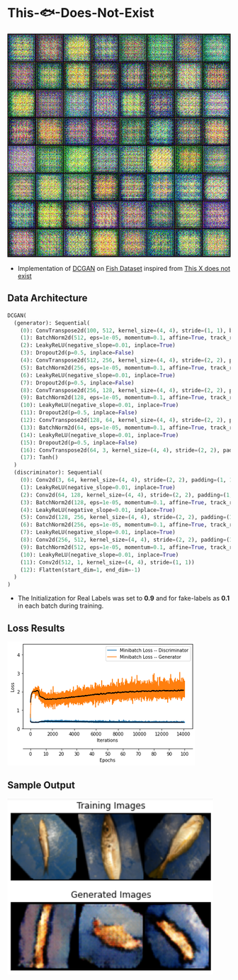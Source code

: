 # This-:fish:-Does-Not-Exist

![This :fish: does not exist](https://github.com/S-B-Iqbal/This-Fish-Does-Not-Exist/blob/main/thisfishdoesnotexist/images/fish.gif)

- Implementation of [DCGAN](https://arxiv.org/abs/1511.06434) on [Fish Dataset](https://www.kaggle.com/crowww/a-large-scale-fish-dataset) inspired from [This X does not exist](https://thisxdoesnotexist.com/)

## Data Architecture

```python
DCGAN(
  (generator): Sequential(
    (0): ConvTranspose2d(100, 512, kernel_size=(4, 4), stride=(1, 1), bias=False)
    (1): BatchNorm2d(512, eps=1e-05, momentum=0.1, affine=True, track_running_stats=True)
    (2): LeakyReLU(negative_slope=0.01, inplace=True)
    (3): Dropout2d(p=0.5, inplace=False)
    (4): ConvTranspose2d(512, 256, kernel_size=(4, 4), stride=(2, 2), padding=(1, 1), bias=False)
    (5): BatchNorm2d(256, eps=1e-05, momentum=0.1, affine=True, track_running_stats=True)
    (6): LeakyReLU(negative_slope=0.01, inplace=True)
    (7): Dropout2d(p=0.5, inplace=False)
    (8): ConvTranspose2d(256, 128, kernel_size=(4, 4), stride=(2, 2), padding=(1, 1), bias=False)
    (9): BatchNorm2d(128, eps=1e-05, momentum=0.1, affine=True, track_running_stats=True)
    (10): LeakyReLU(negative_slope=0.01, inplace=True)
    (11): Dropout2d(p=0.5, inplace=False)
    (12): ConvTranspose2d(128, 64, kernel_size=(4, 4), stride=(2, 2), padding=(1, 1), bias=False)
    (13): BatchNorm2d(64, eps=1e-05, momentum=0.1, affine=True, track_running_stats=True)
    (14): LeakyReLU(negative_slope=0.01, inplace=True)
    (15): Dropout2d(p=0.5, inplace=False)
    (16): ConvTranspose2d(64, 3, kernel_size=(4, 4), stride=(2, 2), padding=(1, 1), bias=False)
    (17): Tanh()
  )
  (discriminator): Sequential(
    (0): Conv2d(3, 64, kernel_size=(4, 4), stride=(2, 2), padding=(1, 1))
    (1): LeakyReLU(negative_slope=0.01, inplace=True)
    (2): Conv2d(64, 128, kernel_size=(4, 4), stride=(2, 2), padding=(1, 1), bias=False)
    (3): BatchNorm2d(128, eps=1e-05, momentum=0.1, affine=True, track_running_stats=True)
    (4): LeakyReLU(negative_slope=0.01, inplace=True)
    (5): Conv2d(128, 256, kernel_size=(4, 4), stride=(2, 2), padding=(1, 1), bias=False)
    (6): BatchNorm2d(256, eps=1e-05, momentum=0.1, affine=True, track_running_stats=True)
    (7): LeakyReLU(negative_slope=0.01, inplace=True)
    (8): Conv2d(256, 512, kernel_size=(4, 4), stride=(2, 2), padding=(1, 1), bias=False)
    (9): BatchNorm2d(512, eps=1e-05, momentum=0.1, affine=True, track_running_stats=True)
    (10): LeakyReLU(negative_slope=0.01, inplace=True)
    (11): Conv2d(512, 1, kernel_size=(4, 4), stride=(1, 1))
    (12): Flatten(start_dim=1, end_dim=-1)
  )
)
```

- The Initialization for Real Labels was set to **0.9** and for fake-labels as **0.1** in each batch during training.

## Loss Results
![This does not exist](https://github.com/S-B-Iqbal/This-Fish-Does-Not-Exist/blob/main/thisfishdoesnotexist/images/loss.png)

## Sample Output
![Output](https://github.com/S-B-Iqbal/This-Fish-Does-Not-Exist/blob/main/thisfishdoesnotexist/images/sample_output.png)

